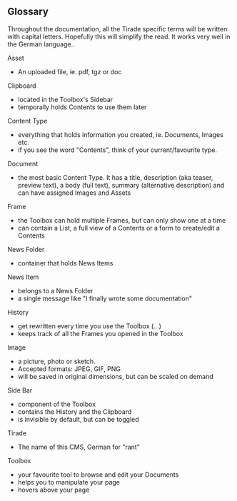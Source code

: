 ## Glossary

Throughout the documentation, all the Tirade specific terms will be written
with capital letters. Hopefully this will simplify the read. It works very well
in the German language..

Asset

* An uploaded file, ie. pdf, tgz or doc

Clipboard

* located in the Toolbox's Sidebar
* temporally holds Contents to use them later

Content Type

* everything that holds information you created, ie. Documents, Images etc.
* if you see the word "Contents", think of your current/favourite type.

Document

* the most basic Content Type. It has a title, description (aka teaser, preview text), a body (full text), summary (alternative description) and can have assigned Images and Assets

Frame

* the Toolbox can hold multiple Frames, but can only show one at a time
* can contain a List, a full view of a Contents or a form to create/edit a Contents

News Folder

* container that holds News Items

News Item

* belongs to a News Folder
* a single message like "I finally wrote some documentation"

History

* get rewritten every time you use the Toolbox (...)
* keeps track of all the Frames you opened in the Toolbox

Image

* a picture, photo or sketch.
* Accepted formats: JPEG, GIF, PNG
* will be saved in original dimensions, but can be scaled on demand

Side Bar

* component of the Toolbox
* contains the History and the Clipboard
* is invisible by default, but can be toggled

Tirade

* The name of this CMS, German for "rant"

Toolbox

*  your favourite tool to browse and edit your Documents
*  helps you to manipulate your page
*  hovers above your page

